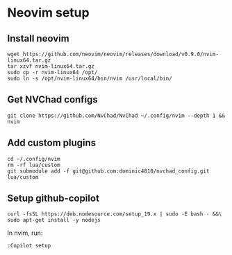 # Neovim setup

## Install neovim
```
wget https://github.com/neovim/neovim/releases/download/v0.9.0/nvim-linux64.tar.gz
tar xzvf nvim-linux64.tar.gz
sudo cp -r nvim-linux64 /opt/
sudo ln -s /opt/nvim-linux64/bin/nvim /usr/local/bin/
```

## Get NVChad configs
```
git clone https://github.com/NvChad/NvChad ~/.config/nvim --depth 1 && nvim
```

## Add custom plugins
```
cd ~/.config/nvim
rm -rf lua/custom
git submodule add -f git@github.com:dominic4810/nvchad_config.git lua/custom
```

## Setup github-copilot
```
curl -fsSL https://deb.nodesource.com/setup_19.x | sudo -E bash - &&\
sudo apt-get install -y nodejs
```

In nvim, run:
```
:Copilot setup
```

